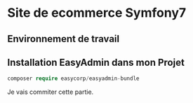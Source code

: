 # Site de ecommerce Symfony7
 ## Environnement de travail

## Installation EasyAdmin dans mon Projet

```php
composer require easycorp/easyadmin-bundle
```
Je vais commiter cette partie.